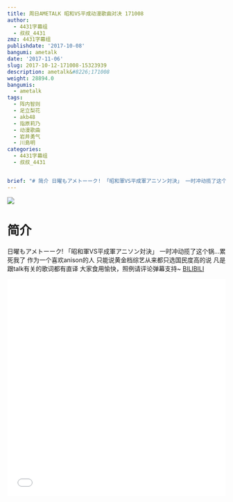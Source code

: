 ```yaml
---
title: 周日AMETALK 昭和VS平成动漫歌曲对决 171008
author:
  - 4431字幕组
  - 叔叔_4431
zmz: 4431字幕组
publishdate: '2017-10-08'
bangumi: ametalk
date: '2017-11-06'
slug: 2017-10-12-171008-15323939
description: ametalk&#8226;171008
weight: 28894.0
bangumis:
  - ametalk
tags:
  - 阵内智则
  - 足立梨花
  - akb48
  - 指原莉乃
  - 动漫歌曲
  - 岩井勇气
  - 川島明
categories:
  - 4431字幕组
  - 叔叔_4431


brief: "# 简介 日曜もアメトーーク! 「昭和軍VS平成軍アニソン対決」 一时冲动揽了这个锅...累死我了 作为一个喜欢anison的人 只能说黄金档综艺从来都只选国民度高的说 凡是跟talk有关的歌词都有直译 大家食用愉快，照例请评论弹幕支持~"
---
```

![](https://i.imgur.com/bot0qjy.png)
# 简介  
日曜もアメトーーク! 「昭和軍VS平成軍アニソン対決」
一时冲动揽了这个锅...累死我了
作为一个喜欢anison的人
只能说黄金档综艺从来都只选国民度高的说
凡是跟talk有关的歌词都有直译
大家食用愉快，照例请评论弹幕支持~
  [BILIBILI](https://www.bilibili.com/video/av15323939/)

  <iframe src="//www.bilibili.com/blackboard/player.html?aid=15323939" width="100%" height="500" frameborder="0" allowfullscreen="allowfullscreen"></iframe>

